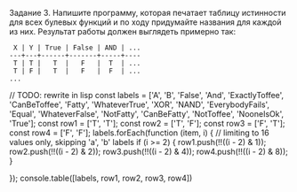 Задание 3. Напишите программу, которая печатает таблицу истинности для всех булевых функций и по ходу придумайте названия для каждой из них. Результат работы должен выглядеть примерно так:

```
 X | Y | True | False | AND | ...
---+---+------+-------+-----+----
 T | T |   T  |   F   |  T  | ...
 T | F |   T  |   F   |  F  | ...
...
```

// TODO: rewrite in lisp
const labels = ['A', 'B', 'False', 'And', 'ExactlyToffee', 'CanBeToffee', 'Fatty', 'WhateverTrue', 'XOR', 'NAND', 'EverybodyFails', 'Equal', 'WhateverFalse', 'NotFatty', 'CanBeFatty', 'NotToffee', 'NooneIsOk', 'True'];
const row1 = ['T', 'T'];
const row2 = ['T', 'F'];
const row3 = ['F', 'T'];
const row4 = ['F', 'F'];
labels.forEach(function (item, i) {
  // limiting to 16 values only, skipping 'a', 'b' labels
  if (i >= 2) {
    row1.push(!!((i - 2) & 1));
    row2.push(!!((i - 2) & 2));
    row3.push(!!((i - 2) & 4));
    row4.push(!!((i - 2) & 8));
  }

});
console.table([labels, row1, row2, row3, row4])
